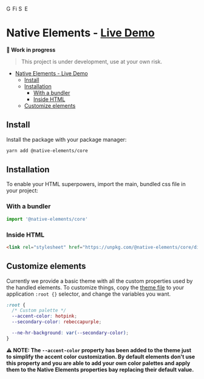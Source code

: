 <img width="16px" alt="Google Chrome" src="https://goo.gl/U987PH"><img width="16px" alt="Firefox" src="https://bit.ly/35SKj4D"><img width="16px" alt="Safari" src="https://goo.gl/S1vPDZ"><img width="16px" alt="Edge" src="https://bit.ly/2MnqnyS">

# Native Elements - [Live Demo](https://native-elements.stackblitz.io/)

**🚧 Work in progress**
> This project is under development, use at your own risk.

- [Native Elements - Live Demo](#native-elements---live-demo)
  - [Install](#install)
  - [Installation](#installation)
    - [With a bundler](#with-a-bundler)
    - [Inside HTML](#inside-html)
  - [Customize elements](#customize-elements)

## Install

Install the package with your package manager:

```bash
yarn add @native-elements/core
```

## Installation

To enable your HTML superpowers, import the main, bundled css file in your project:

### With a bundler

```js
import '@native-elements/core'
```

### Inside HTML

```html
<link rel="stylesheet" href="https://unpkg.com/@native-elements/core/dist/native-elements.css">
```

## Customize elements

Currently we provide a basic theme with all the custom properties used by the handled elements. To customize things, copy the [theme file](/theme.css) to your application `:root {}` selector, and change the variables you want.

```css
:root {
  /* Custom palette */
  --accent-color: hotpink;
  --secondary-color: rebeccapurple;

  --ne-hr-background: var(--secondary-color);
}
```

**⚠️ NOTE: The `--accent-color` property has been added to the theme just to simplify the accent color customization. By default elements don't use this property and you are able to add your own color palettes and apply them to the Native Elements properties bay replacing their default value.**
